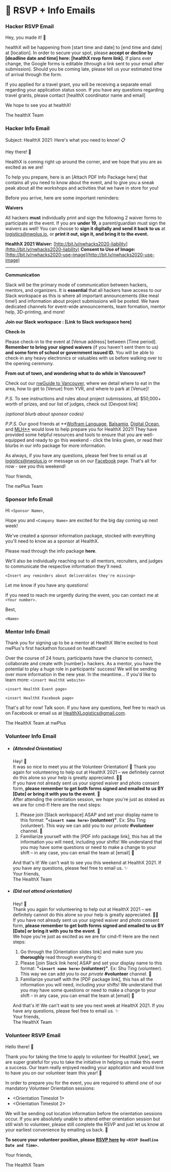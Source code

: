 # 📧 RSVP + Info Emails
### Hacker RSVP Email

Hey, you made it! 🎉

healthX will be happening from [start time and date] to [end time and date] at [location]. In order to secure your spot, please **accept or decline by [deadline date and time] here: [healthX rsvp form link].** If plans ever change, the Google forms is editable (through a link sent to your email after submission). Should you be coming late, please tell us your estimated time of arrival through the form.

If you applied for a travel grant, you will be receiving a separate email regarding your application status soon. If you have any questions regarding travel grants, please contact [healthX coordinator name and email]

We hope to see you at healthX!

The healthX Team

### Hacker Info Email

Subject: HealthX 2021: Here's what you need to know! 📋

Hey there! 👋

HealthX is coming right up around the corner, and we hope that you are as excited as we are! 

To help you prepare, here is an [Attach PDF Info Package here] that contains all you need to know about the event, and to give you a sneak peak about all the workshops and activities that we have in store for you! 

Before you arrive, here are some important reminders:

**Waivers**

All hackers **must** individually print and sign the following 2 waiver forms to participate at the event. If you are **under 19,** a parent/guardian must sign the waivers as well! You can choose to **sign it digitally and send it back to us** at logistics@nwplus.io, or **print it out, sign it, and bring it to the event.**

**HealthX 2021 Waiver:** [http://bit.ly/nwhacks2020-liability](http://bit.ly/nwhacks2020-liability)
**Consent to Use of Image:** [http://bit.ly/nwhacks2020-use-image](http://bit.ly/nwhacks2020-use-image)
****

**Communication**

Slack will be the primary mode of communication between hackers, mentors, and organizers. It is **essential** that all hackers have access to our Slack workspace as this is where all important announcements (like meal time!) and information about project submissions will be posted. We have dedicated channels for event-wide announcements, team formation, mentor help, 3D-printing, and more!

**Join our Slack workspace : [Link to Slack workspace here]**

**Check-In**

Please check-in to the event at [Venue address] between [Time period]. **Remember to bring your signed waivers** (if you haven't sent them to us) **and some form of school or government issued ID.** You will be able to check-in any heavy electronics or valuables with us before walking over to the opening ceremony. 

**From out of town, and wondering what to do while in Vancouver?**

Check out our [nwGuide to Vancouver](https://www.notion.so/nwplus/The-nwGuide-to-Vancouver-e9bdb236c8974d2397011108fd513482), where we detail where to eat in the area, how to get to [Venue] from YVR, and where to park at [Venue]!

*P.S.* To see instructions and rules about project submissions, all $50,000+ worth of prizes, and our list of judges, check out [Devpost link]

*(optional blurb about sponsor codes)*

*P.P.S.* Our good friends at **[Wolfram Language](https://www.notion.so/nwplus/Wolfram-Research-50b32ec787dc4d1eb4b3ffd21b1a7729), [Balsamiq](https://balsamiq.com/wireframes/cloud/sales/promo/), [Digital Ocean](https://try.digitalocean.com/student-developers/?source=student_hackathon&utm_medium=events&utm_campaign=DevRel_Student_Hackathons), and [MLH**](https://hack.mlh.io/software/) would love to help prepare you for HealthX 2021! They have provided some helpful resources and tools to ensure that you are well-equipped and ready to go this weekend - click the links given, or read their blurbs in our info package for more information.

As always, if you have any questions, please feel free to email us at logistics@nwplus.io or message us on our [Facebook](https://www.facebook.com/nwplusubc/) page. That's all for now - see you this weekend!

Your friends,

The nwPlus Team

### Sponsor Info Email
Hi `<Sponsor Name>`,

Hope you and `<Company Name>` are excited for the big day coming up next week!

We've created a sponsor information package, stocked with everything you'll need to know as a sponsor at HealthX.

Please read through the info package **here**.

We'll also be individually reaching out to all mentors, recruiters, and judges to communicate the respective information they'll need.

`<Insert any reminders about deliverables they're missing>`

Let me know if you have any questions!

If you need to reach me urgently during the event, you can contact me at `<Your number>.`

Best,

`<Name>`

### Mentor Info Email
Thank you for signing up to be a mentor at HealthX
We’re excited to host nwPlus's first hackathon focused on healthcare!

Over the course of 24 hours, participants have the chance to connect, collaborate and create with [number]+ hackers.
As a mentor, you have the potential to play a huge role in participants' success!
We will be sending over more information in the new year. In the meantime...
If you'd like to learn more:
`<insert HealthX website>`

`<insert HealthX Event page>`

`<insert HealthX Facebook page>`

That's all for now! Talk soon.
If you have any questions, feel free to reach us on Facebook or email us at HealthXLogistics@gmail.com.

The HealthX Team at nwPlus

### Volunteer Info Email

- ##### (Attended Orientation)
    Hey! 👋
\
    It was so nice to meet you at the Volunteer Orientation! 🤩 Thank you again for volunteering to help out at HealthX 2021 – we definitely cannot do this alone so your help is greatly appreciated. 🙇‍♂️
\
    If you have not already sent us your signed waiver and photo consent form, **please remember to get both forms signed and emailed to us BY [Date] or bring it with you to the event**. 📄
\
    After attending the orientation session, we hope you're just as stoked as we are for cmd-f! Here are the next steps:

    1. Please join [Slack workspace] ASAP and set your display name to this format: **"`<insert name here>` (volunteer)"**. Ex: Shu Ting (volunteer). This way we can add you to our *private* **#volunteer** channel. 🎉
    2. Familiarize yourself with the [PDF info package link], this has all the information you will need, including your shifts! We understand that you may have some questions or need to make a change to your shift – in any case, you can email the team at [email] 📩

  And that's it! We can't wait to see you this weekend at HealthX 2021. If you have any questions, please feel free to email us. ✨
\
    Your friends,
\
    The HealthX Team

- ##### (Did not attend orientation)
    Hey! 👋
\
    Thank you again for volunteering to help out at HealthX 2021 – we definitely cannot do this alone so your help is greatly appreciated. 🙇‍♂️
\
    If you have not already sent us your signed waiver and photo consent form, **please remember to get both forms signed and emailed to us BY [Date] or bring it with you to the event**. 📄
\
    We hope you're just as excited as we are for cmd-f! Here are the next steps:

    1. Go through the [Orientation slides link] and make sure you **thoroughly** read through everything 🤓
    2. Please [join Slack link here] ASAP and set your display name to this format: **"`<insert name here>` (volunteer)"**. Ex: Shu Ting (volunteer). This way we can add you to our *private* **#volunteer** channel. 🎉
    3. Familiarize yourself with the [PDF package link], this has all the information you will need, including your shifts! We understand that you may have some questions or need to make a change to your shift – in any case, you can email the team at [email] 📩

    And that's it! We can't wait to see you next week at HealthX 2021. If you have any questions, please feel free to email us. ✨
\
    Your friends,
\
    The HealthX Team

### Volunteer RSVP Email
Hello there! 👋

Thank you for taking the time to apply to volunteer for HealthX [year], we are super grateful for you to take the initiative in helping us make this event a success. Our team really enjoyed reading your application and would love to have you on our volunteer team this year! 🥳

In order to prepare you for the event, you are required to attend *one* of our mandatory Volunteer Orientation sessions:

- <Orientation Timeslot 1>
- <Orientation Timeslot 2>

We will be sending out location information before the orientation sessions occur. If you are absolutely unable to attend either orientation session but still wish to volunteer, please still complete the RSVP and just let us know at your earliest convenience by emailing us back. 💪

**To secure your volunteer position, please [RSVP here](https://docs.google.com/forms/d/1ehdhOE3dZ21n6OrlMlTTCvwA-NbL4sGMmijX5jpWp3A/edit) by `<RSVP Deadline Date and Time>`.**

Your friends,

The HealthX Team